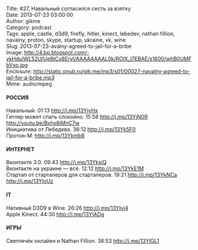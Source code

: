Title: #27, Навальный согласился сесть за взятку  
Date: 2013-07-23 03:00:00  
Author: gikme  
Category: podcast  
Tags: apple, castle, d3d9, firefly, hitler, kinect, lebedev, nathan fillion, navalny, proton, skype, startup, ukraine, vk, wine  
Slug: 2013-07-23-avalny-agreed-to-jail-for-a-bribe  
Image: http://4.bp.blogspot.com/-vkHduIWL52U/Ue6tCx8ErvI/AAAAAAAAL0k/ROlX_l7EBAE/s1600/whB0UMFbVxo.jpg  
Enclosure: http://static.qnub.ru/gik.me/mp3/s01/00027-navalny-agreed-to-jail-for-a-bribe.mp3  
Mime: audio/mpeg

#### РОССИЯ

Навальный. 01:13 <http://j.mp/13YjvHx>  
Гитлер может спать спокойно. 15:58 <http://j.mp/13YjN0R>  
<http://youtu.be/Bxhs8jMnC7w>  
Инициатива от Лебедева. 36:12 <http://j.mp/13Yk5F0>  
Протон-М. <http://j.mp/13Ykmb8>

#### ИНТЕРНЕТ

Вконтакте 3.0. 09:43 <http://j.mp/13YksiQ>  
Вконтакте на украине — всё. 12:12 <http://j.mp/13YkE1M>  
Стартап от стартаперов для стартаперов. 19:21 <http://j.mp/13YkNCa>  
<http://j.mp/13YloUz>

#### IT

Нативный D3D9 в Wine. 26:26 <http://j.mp/13Ylvj4>  
Apple Kinect. 44:30 <http://j.mp/13YlADg>

#### ИГРЫ

Светлячёк онлайен и Nathan Fillion. 38:53 <http://j.mp/13YlGL1> 

